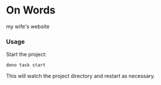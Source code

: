 # On Words

my wife's website

### Usage

Start the project:

```
deno task start
```

This will watch the project directory and restart as necessary.
